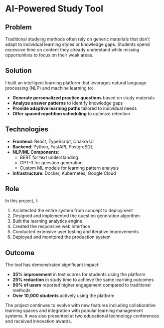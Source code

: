 # AI-Powered Study Tool

## Problem

Traditional studying methods often rely on generic materials that don't adapt to individual learning styles or knowledge gaps. Students spend excessive time on content they already understand while missing opportunities to focus on their weak areas.

## Solution

I built an intelligent learning platform that leverages natural language processing (NLP) and machine learning to:

- **Generate personalized practice questions** based on study materials
- **Analyze answer patterns** to identify knowledge gaps
- **Provide adaptive learning paths** tailored to individual needs
- **Offer spaced repetition scheduling** to optimize retention

## Technologies

- **Frontend**: React, TypeScript, Chakra UI
- **Backend**: Python, FastAPI, PostgreSQL
- **NLP/ML Components**:
  - BERT for text understanding
  - GPT-3 for question generation
  - Custom ML models for learning pattern analysis
- **Infrastructure**: Docker, Kubernetes, Google Cloud

## Role

In this project, I:

1. Architected the entire system from concept to deployment
2. Designed and implemented the question generation algorithm
3. Built the learning analytics engine
4. Created the responsive web interface
5. Conducted extensive user testing and iterative improvements
6. Deployed and monitored the production system

## Outcome

The tool has demonstrated significant impact:

- **35% improvement** in test scores for students using the platform
- **25% reduction** in study time to achieve the same learning outcomes
- **90% of users** reported higher engagement compared to traditional methods
- **Over 10,000 students** actively using the platform

The project continues to evolve with new features including collaborative learning spaces and integration with popular learning management systems. It was also presented at two educational technology conferences and received innovation awards.
